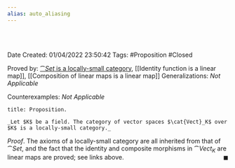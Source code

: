```yaml
---
alias: auto_aliasing
---
```


<br />
<br />

Date Created: 01/04/2022 23:50:42
Tags: #Proposition #Closed

Proved by:  [$\cat{Set}$ is a locally-small category](Category%20of%20sets%20is%20a%20locally-small%20category.md), [[Identity function is a linear map]], [[Composition of linear maps is a linear map]]
Generalizations: _Not Applicable_

Counterexamples: _Not Applicable_

``` ad-Proposition
title: Proposition.

_Let $K$ be a field. The category of vector spaces $\cat{Vect}_K$ over $K$ is a locally-small category._

```

_Proof_. The axioms of a locally-small category are all inherited from that of $\cat{Set}$, and the fact that the identity and composite morphisms in $\cat{Vect}_K$ are linear maps are proved; see links above.<span style="float:right;">$\blacksquare$</span>

